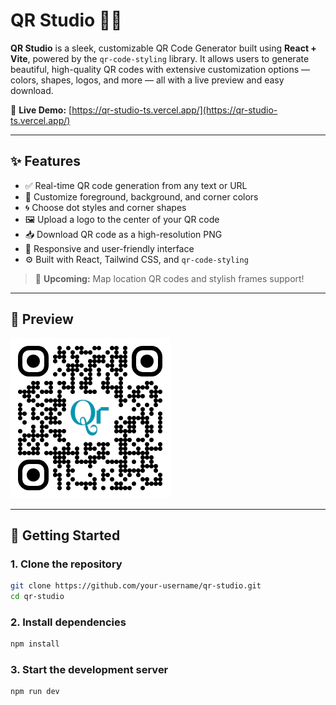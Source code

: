 # QR Studio 🎨📱

**QR Studio** is a sleek, customizable QR Code Generator built using **React + Vite**, powered by the `qr-code-styling` library. It allows users to generate beautiful, high-quality QR codes with extensive customization options — colors, shapes, logos, and more — all with a live preview and easy download.

🔗 **Live Demo:** [https://qr-studio-ts.vercel.app/](https://qr-studio-ts.vercel.app/)

---

## ✨ Features

- ✅ Real-time QR code generation from any text or URL
- 🎨 Customize foreground, background, and corner colors
- 🌀 Choose dot styles and corner shapes
- 🖼 Upload a logo to the center of your QR code
- 📥 Download QR code as a high-resolution PNG
- 🌈 Responsive and user-friendly interface
- ⚙️ Built with React, Tailwind CSS, and `qr-code-styling`

> 🧪 **Upcoming:** Map location QR codes and stylish frames support!

---

## 📸 Preview

![QR Studio Preview](./src/assets/qr_code.png)

---

## 🚀 Getting Started

### 1. Clone the repository

```bash
git clone https://github.com/your-username/qr-studio.git
cd qr-studio
```

### 2. Install dependencies

```bash
npm install
```

### 3. Start the development server
```bash
npm run dev
```
